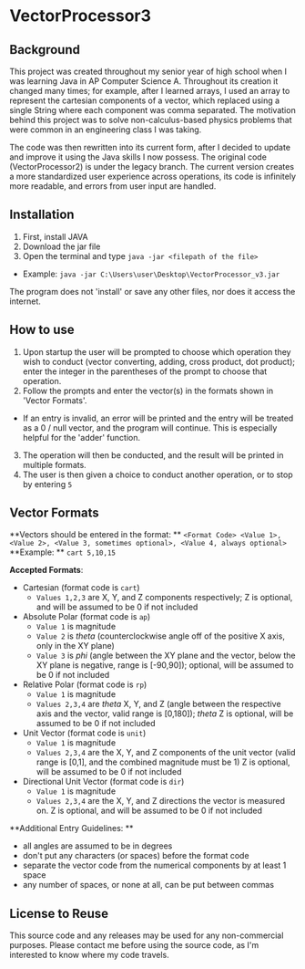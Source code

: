 # VectorProcessor3
## Background
This project was created throughout my senior year of high school when I was learning Java in AP Computer Science A. Throughout its creation it changed many times; for example, after I learned arrays, I used an array to represent the cartesian components of a vector, which replaced using a single String where each component was comma separated. The motivation behind this project was to solve non-calculus-based physics problems that were common in an engineering class I was taking. 

The code was then rewritten into its current form, after I decided to update and improve it using the Java skills I now possess. The original code (VectorProcessor2) is under the legacy branch. The current version creates a more standardized user experience across operations, its code is infinitely more readable, and errors from user input are handled.  

## Installation
1. First, install JAVA
2. Download the jar file
3. Open the terminal and type `java -jar <filepath of the file>`
  - Example: `java -jar C:\Users\user\Desktop\VectorProcessor_v3.jar`

The program does not 'install' or save any other files, nor does it access the internet.

## How to use
1. Upon startup the user will be prompted to choose which operation they wish to conduct (vector converting, adding, cross product, dot product); enter the integer in the parentheses of the prompt to choose that operation. 
2. Follow the prompts and enter the vector(s) in the formats shown in 'Vector Formats'. 
  - If an entry is invalid, an error will be printed and the entry will be treated as a 0 / null vector, and the program will continue. This is especially helpful for the 'adder' function.
3. The operation will then be conducted, and the result will be printed in multiple formats. 
4. The user is then given a choice to conduct another operation, or to stop by entering `5` 

## Vector Formats
**Vectors should be entered in the format: ** `<Format Code> <Value 1>, <Value 2>, <Value 3, sometimes optional>, <Value 4, always optional>`
**Example: ** `cart 5,10,15`

**Accepted Formats**:
- Cartesian (format code is `cart`)
  - `Values 1,2,3` are X, Y, and Z components respectively; Z is optional, and will be assumed to be 0 if not included
- Absolute Polar (format code is `ap`)
  - `Value 1` is magnitude
  - `Value 2` is _theta_ (counterclockwise angle off of the positive X axis, only in the XY plane)
  - `Value 3` is _phi_ (angle between the XY plane and the vector, below the XY plane is negative, range is [-90,90]); optional, will be assumed to be 0 if not included
- Relative Polar (format code is `rp`)
  - `Value 1` is magnitude
  - `Values 2,3,4` are _theta_ X, Y, and Z (angle between the respective axis and the vector, valid range is [0,180]); _theta_ Z is optional, will be assumed to be 0 if not included
- Unit Vector (format code is `unit`)
  - `Value 1` is magnitude
  - `Values 2,3,4` are the X, Y, and Z components of the unit vector (valid range is [0,1], and the combined magnitude must be 1) Z is optional, will be assumed to be 0 if not included
- Directional Unit Vector (format code is `dir`)
  - `Value 1` is magnitude
  - `Values 2,3,4` are the X, Y, and Z directions the vector is measured on. Z is optional, and will be assumed to be 0 if not included

**Additional Entry Guidelines: **
- all angles are assumed to be in degrees
- don't put any characters (or spaces) before the format code
- separate the vector code from the numerical components by at least 1 space
- any number of spaces, or none at all, can be put between commas

## License to Reuse
This source code and any releases may be used for any non-commercial purposes. Please contact me before using the source code, as I'm interested to know where my code travels.
